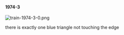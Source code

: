 #### 1974-3
![train-1974-3-0.png](https://github.com/lil-lab/nlvr/raw/master/nlvr/train/images/2/train-1974-3-0.png "train-1974-3-0.png")

there is exactly one blue triangle not touching the edge